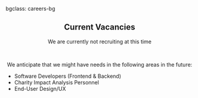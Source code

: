 bgclass: careers-bg

<div class="careers-bg">
</div>

<div class="col-md-12">
	<center>
		<H2>Current Vacancies</H2>
	</center>
</div>

<div class="col-md-12">
	<div class="col-md-offset-2 col-md-8">
		<p class="text-muted">
			<center>
				We are currently not recruiting at this time
			</center>
		</p>
		<br>
		<p class="sogive-text-body">
			<center>
				We anticipate that we might have needs in the following areas in the future:
			</center>
			<ul>
				<li>
					Software Developers (Frontend &amp; Backend)
				</li>
				<li>
					Charity Impact Analysis Personnel
				</li>
				<li>
					End-User Design/UX
				</li>
			</ul>
		</p>
		<!-- <ul class="nav nav-tabs" role="tablist">
			<li role="presentation" class="active">
				<a href="#Director" aria-controls="Director" role="tab" data-toggle="tab">Director</a>
			</li>
			<li role="presentation">
				<a href="#Senior-Analyst" aria-controls="Senior-Analyst" role="tab" data-toggle="tab">Senior Analyst</a>
			</li>
		</ul>
		<div class="tab-content">
			<div id="Director" class="tab-pane fade in active" role="tabpanel">
				<H2>Director of SoGive</H2>
				<H3>About SoGive</H3>
				<span class="font-18 black-font">
					SoGive is a volunteer-driven organisation which <b>analyses charities</b> and makes that analysis freely available on our website. Our mission is to help donors do more good with their donations.
					<br>
					<br>
					Our analytical method involves applying what we call the <b>SoGive two-question method</b>, a charity analysis approach which focuses on cost-effectiveness.
					<br>
					<br>
					Our approach has similarities with that followed by charity analysis organisations like GiveWell and Founders Pledge.
					<br>
					<br>
					We differentiate by applying a rating to a <b>very broad range</b> of charities, covering almost all of the large charities in the UK, many small charities and several internationally.
					<br>
					<br>
					We currently move over <b>£1m</b> pa, most of which comes from a very small number of major donors. We also provide some support to fundraising events. We plan to grow this donor base.
					<br>
					<br>
					Our <b>key priorities</b> for the next 12 months are transforming our website, continuing to expand our (already substantial) analysis of charities, reaching more donors, and continuing to strengthen our team of volunteer analysts.
				</span>
				<hr>
				<H3>What the role will involve</H3>
				<span class="font-18 black-font">
					<ul class="font-18 black-font">
						<li>
							Set and manage strategic direction; strategy to be created with input from SoGive’s founder Sanjay Joshi, and in consultation with the wider SoGive team. This includes developing/improving processes for assessing SoGive’s own impact
						</li>
						<li>
							Oversee analysis work, including SoGive’s broad and shallow charity analysis, SoGive’s in-depth charity/intervention/cause area analysis, and SoGive’s moral weights analysis. Strengthen existing processes for ensuring consistency of analysis quality, writing style, and how the information is presented on the SoGive website
						</li>
						<li>
							Overseeing the analysis work also involves overseeing the SoGive charity analysis volunteer team; currently c15 volunteers working 1 day per week
						</li>
						<li>
							Maintain relationships with the handful of major donors and partner organisations whose donations are influenced by SoGive’s analysis; ensure that donations made achieve excellent impact to the maximum extent possible
						</li>
						<li>
							Maintain relationships with other charity analysis organisations
						</li>
						<li>
							Oversee outreach work, including oversight of digital marketing work, email outreach, and PR
						</li>
						<li>
							Oversee, and (at first) perform operational tasks, including financial management, and governance tasks relating to SoGive’s yet-to-be-created charity entity
						</li>
						<li>
							Anticipate future staffing needs and fundraise to meet them
						</li>
					</ul>
				</span>
				<hr>
				<H3>Experience</H3>
				<span class="font-18 black-font">
					<table class="career-table">
						<tr class="header-row career-table">
							<th class="career-table">
								Requirement
							</th>
							<th class="career-table">
								Essential
							</th>
							<th class="career-table">
								Desirable
							</th>
						</tr>
						<tr class="career-table">
							<td class="career-table">
								Strong project execution capability
							</td>
							<td class="career-table">
								Ability to talk about past projects delivered credibly
							</td>
							<td class="career-table">
								Robust track record of senior experience delivering several projects to a high standard
							</td>
						</tr>
						<tr class="career-table">
							<td class="career-table">
								Person management skills
							</td>
							<td class="career-table">
								Apitude for providing leadership
							</td>
							<td class="career-table">
								Strong experience managing many staff and/or volunteers
							</td>
						</tr>
						<tr class="career-table">
							<td class="career-table">
								Client management skills
							</td>
							<td class="career-table">
								Credible in a formal meeting setting, able to understand the needs of high net worth people
							</td>
							<td class="career-table">
								Experienced in managing critical client relationships at a senior level
							</td>
						</tr>
						<tr  class="career-table">
							<td  class="career-table">
								Analytical skills
							</td>
							<td  class="career-table">
								Ability to understand nuanced analytical concepts having had them explained; ability to discuss analysis credibly when internal experts provide the thought leadership. Know when to defer to internal experts
							</td>
							<td  class="career-table">
								Strong analytical thought leadership; ability to guide on nuanced topics like RCTs, meta-studies; ability to use your own thought leadership to identify an analytical path where it’s not clear; strong judgement
							</td>
						</tr>
						<tr  class="career-table">
							<td  class="career-table">
								Fundraising ability
							</td>
							<td  class="career-table">
								-
							</td>
							<td  class="career-table">
								Experience applying for and receiving funds
							</td>
						</tr>
						<tr  class="career-table">
							<td  class="career-table">
								Ability to grow an organisation
							</td>
							<td  class="career-table">
								-
							</td>
							<td  class="career-table">
								Strong past experience of growing an organisation, preferably including experience of founding a successful startup
							</td>
						</tr>
						<tr  class="career-table">
							<td  class="career-table">
								Website development/design/UX
							</td>
							<td  class="career-table">
								-
							</td>
							<td  class="career-table">
								Some knowledge of User Experience (UX) or design would add value
							</td>
						</tr>
						<tr  class="career-table">
							<td  class="career-table">
								Digital marketing
							</td>
							<td  class="career-table">
								-
							</td>
							<td  class="career-table">
								Some knowledge of google ads or other digital marketing would add value
							</td>
						</tr>
						<tr  class="career-table">
							<td  class="career-table">
								Ability to work with a broad international team
							</td>
							<td  class="career-table">
								-
							</td>
							<td  class="career-table">
								Experience working across cultures would be a bonus
							</td>
						</tr>
					</table>
				</span>
				<hr>
				<H3>Work schedule / compensation / location</H3>
				<span class="font-18 black-font">
					<ul class="font-18 black-font">
						<li>
							The role is envisaged as full-time
						</li>
						<li>
							With the right combination of applicants, it may be possible to split the role into a part-time lead analyst role and a part-time Director role. If you are interested in an opportunity like this, please state this in your covering letter
						</li>
						<li>
							The salary for the full time role is &pound;30k-&pound;50k, depending on experience
						</li>
						<li>
							The role will initially be a 12-month contract, extendable depending on SoGive’s growth and performance over this period
						</li>
						<li>
							We are fairly flexible on location; our most important clients are in London, and a successful candidate should be ready to at least travel to London occasionally; however otherwise an ability to manage a team remotely will suffice
						</li>
						<li>
							The role would suit a flexible worker. There are no fixed hours. Requirement to be flexible to work outside 9-5 given that some of the team are volunteers who may have day jobs
						</li>
						<li>
							Support available: a catch-up call once a week with SoGive founder and current CEO will be provided
						</li>
					</ul>
				</span>
				<hr>
				<H3>Application process</H3>
				<span class="font-18 black-font">
					Please contact Sanjay on <span class='email' name='sanjay' domain='sogive.org'>sanjay (at) sogive.org</span> including a CV and covering letter and say how you found out about the role. The recruitment process will also include interviews conducted via Zoom/video call and an analysis task.
				</span>
				<hr>
				<span class="font-18 black-font">
					The deadline for applications is 23:59 UTC+01:00 on Tuesday 30th March.
				</span>
			</div>
			<div id="Senior-Analyst" class="tab-pane fade" role="tabpanel">
				<H2>Senior Analyst</H2>
				<H3>About SoGive</H3>
				<span class="font-18 black-font">
					SoGive is a volunteer-driven organisation which <b>analyses charities</b> and makes that analysis freely available on our website. Our mission is to help donors do more good with their donations.
					<br>
					<br>
					Our analytical method involves applying what we call the <b>SoGive two-question method</b>, a charity analysis approach which focuses on cost-effectiveness.
					<br>
					<br>
					Our approach has similarities with that followed by charity analysis organisations like GiveWell and Founders Pledge.
					<br>
					<br>
					We differentiate by applying a rating to a <b>very broad range</b> of charities, covering almost all of the large charities in the UK, many small charities and several internationally.
					<br>
					<br>
					We currently move over <b>£1m</b> pa, most of which comes from a very small number of major donors. We also provide some support to fundraising events. We plan to grow this donor base.
					<br>
					<br>
					Our <b>key priorities</b> for the next 12 months are transforming our website, continuing to expand our (already substantial) analysis of charities, reaching more donors, and continuing to strengthen our team of volunteer analysts.
				</span>
				<hr>
				<H3>What the role will involve</H3>
				<span class="font-18 black-font">
					<ul class="font-18 black-font">
						<li>
							Take senior-level ownership for SoGive’s analytical output. This includes:
							<ul class="font-18 black-font">
								<li>
									Overseeing several hundred “broad and shallow” charity reviews, which will have been conducted by SoGive’s volunteers; this also involves providing feedback to volunteers
								</li>
								<li>
									Overseeing or producing some in-depth reports on effective giving, specific charities and cause areas
								</li>
								<li>
									Overseeing and being actively involved in SoGive’s moral weights research, which may involve conducting primary research and getting it published
								</li>
							</ul>
						</li>
						<li>
							Have a strong handle on SoGive’s analytical methodology and writing style, and liaise with the Director to ensure that the way the information is presented on the website strikes the right balance of conveying insights succinctly and providing the full detail around caveats and assumptions
						</li>
						<li>
							Provide day-to-day support to the volunteer analyst team (currently c15 analysts spread across many countries and timezones)
						</li>
						<li>
							Ensure that meetings with key stakeholders function effectively, especially the charities being reviewed and the major donors that SoGive works with
						</li>
						<li>
							Liaise with the Director to ensure that the staffing of the SoGive analysis function is adequate
						</li>
					</ul>
				</span>
				<hr>
				<H3>Experience</H3>
				<span class="font-18 black-font">
					<table class="career-table">
						<tr class="header-row career-table">
							<th class="career-table">
								Requirement
							</th>
							<th class="career-table">
								Essential
							</th>
							<th class="career-table">
								Desirable
							</th>
						</tr>
						<tr class="career-table">
							<td class="career-table">
								Analytical skills
							</td>
							<td class="career-table">
								Ability to use your own thought leadership to identify an analytical path where it’s not clear, and provide clarity for more junior analysts; strong judgement.
							</td>
							<td class="career-table">
								Strong track record of analytical thought leadership that is sufficiently distinctive that your name is well-recognised (e.g. in the Effective Altruism community)
							</td>
						</tr>
						<tr class="career-table">
							<td class="career-table">
								Statistical knowledge
							</td>
							<td class="career-table">
								Familiarity with p-values
							</td>
							<td class="career-table">
								Confident with complex statistical issues such as how to amalgamate meta-studies
							</td>
						</tr>
						<tr class="career-table">
							<td class="career-table">
								Modelling capability
							</td>
							<td class="career-table">
								Confident with taking a qualitative description of an activity and creating a cost-effectiveness model
							</td>
							<td class="career-table">
								Very seasoned at creating cost-effectiveness models and robust experience on making models have a consistent style
							</td>
						</tr>
						<tr  class="career-table">
							<td  class="career-table">
								Person management skills
							</td>
							<td  class="career-table">
								Ability to delegate and support others
							</td>
							<td  class="career-table">
								Experience managing staff and/or volunteers
							</td>
						</tr>
						<tr  class="career-table">
							<td  class="career-table">
								Client management skills
							</td>
							<td  class="career-table">
								Credible in a formal meeting setting
							</td>
							<td  class="career-table">
								Senior client relationship experience, including ability to understand the needs of high net worth people
							</td>
						</tr>
						<tr  class="career-table">
							<td  class="career-table">
								Strong project execution capability 
							</td>
							<td  class="career-table">
								Ability to talk about past projects delivered credibly
							</td>
							<td  class="career-table">
								Good track record of delivering projects to a good standard
							</td>
						</tr>
						<tr  class="career-table">
							<td  class="career-table">
								Ability to work with a broad international team
							</td>
							<td  class="career-table">
								-
							</td>
							<td  class="career-table">
								Experience working across cultures would be a bonus
							</td>
						</tr>
					</table>
				</span>
				<hr>
				<H3>Work schedule / compensation / location</H3>
				<span class="font-18 black-font">
					<ul class="font-18 black-font">
						<li>
							The role is envisaged as full-time
						</li>
						<li>
							With the right combination of applicants, it may be possible for the role to be part-time. If you are interested in an opportunity like this, please state this in your covering letter
						</li>
						<li>
							The salary for the full time role is &pound;30k-&pound;50k, depending on experience
						</li>
						<li>
							The role will initially be a 12-month contract, extendable depending on SoGive’s growth and performance over this period
						</li>
						<li>
							We are fairly flexible on location; our most important clients are in London, and a successful candidate should be ready to at least travel to London occasionally; however otherwise an ability to interact with donors and teammates remotely will suffice.
						</li>
						<li>
							The role would suit a flexible worker. There are no fixed hours. Requirement to be flexible to work outside 9-5 given that some of the team are volunteers who may have day jobs. The role is remote.
						</li>
						<li>
							This role will report to the SoGive Director (also being recruited currently); analytical support will be available from SoGive’s founder Sanjay Joshi
						</li>
					</ul>
				</span>
				<hr>
				<H3>Application process</H3>
				<span class="font-18 black-font">
					Please contact Sanjay on <span class='email' name='sanjay' domain='sogive.org'>sanjay (at) sogive.org</span> including a CV and covering letter and say how you found out about the role. The recruitment process will also include interviews conducted via Zoom/video call and an analysis task.
				</span>
				<hr>
				<span class="font-18 black-font">
					The deadline for applications is 23:59 UTC+01:00 on Tuesday 30th March.
				</span>
			</div>
		</div>
		<p class="sogive-text-body">
			If you are passionate about SoGive's work and think you may want to work with us, feel free to reach out to Sanjay: : <span class='email' name='sanjay' domain='sogive.org'>sanjay (at) sogive.org</span> to arrange a conversation.
		</p> -->
	</div>
</div>